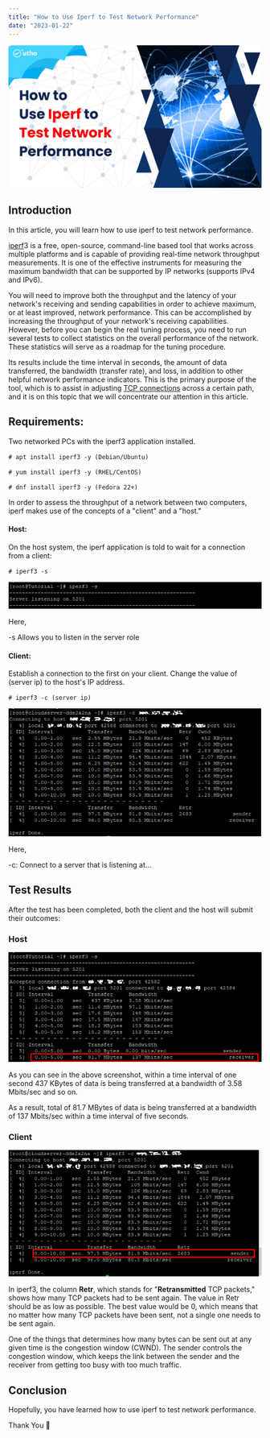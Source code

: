 ```yaml
---
title: "How to Use Iperf to Test Network Performance"
date: "2023-01-22"
---
```


![How to Use Iperf to Test Network Performance](images/How-to-Use-Iperf-to-Test-Network-Performance_utho.jpg)

## Introduction

In this article, you will learn how to use iperf to test network performance.

[iperf](https://en.wikipedia.org/wiki/Iperf)3 is a free, open-source, command-line based tool that works across multiple platforms and is capable of providing real-time network throughput measurements. It is one of the effective instruments for measuring the maximum bandwidth that can be supported by IP networks (supports IPv4 and IPv6).

You will need to improve both the throughput and the latency of your network's receiving and sending capabilities in order to achieve maximum, or at least improved, network performance. This can be accomplished by increasing the throughput of your network's receiving capabilities. However, before you can begin the real tuning process, you need to run several tests to collect statistics on the overall performance of the network. These statistics will serve as a roadmap for the tuning procedure.

Its results include the time interval in seconds, the amount of data transferred, the bandwidth (transfer rate), and loss, in addition to other helpful network performance indicators. This is the primary purpose of the tool, which is to assist in adjusting [TCP connections](https://utho.com/docs/tutorial/how-to-troubleshoot-with-nmap-in-centos/) across a certain path, and it is on this topic that we will concentrate our attention in this article.

## Requirements:

Two networked PCs with the iperf3 application installed.

```
# apt install iperf3 -y (Debian/Ubuntu)

```

```
# yum install iperf3 -y (RHEL/CentOS)

```

```
# dnf install iperf3 -y (Fedora 22+)

```

In order to assess the throughput of a network between two computers, iperf makes use of the concepts of a "client" and a "host."

#### Host:

On the host system, the iperf application is told to wait for a connection from a client:

```
# iperf3 -s

```

![command output](images/image-790.png)

Here,

\-s Allows you to listen in the server role

#### Client:

Establish a connection to the first on your client. Change the value of (server ip) to the host's IP address.

```
# iperf3 -c (server ip)

```

![How to Use Iperf to Test Network Performance](images/image-791.png)

Here,

\-c: Connect to a server that is listening at…

## Test Results

After the test has been completed, both the client and the host will submit their outcomes:

### Host

![command output](images/image-792.png)

As you can see in the above screenshot, within a time interval of one second 437 KBytes of data is being transferred at a bandwidth of 3.58 Mbits/sec and so on.

As a result, total of 81.7 MBytes of data is being transferred at a bandwidth of 137 Mbits/sec within a time interval of five seconds.

### Client

![How to Use Iperf to Test Network Performance](images/image-793.png)

In iperf3, the column **Retr**, which stands for "**Retransmitted** TCP packets," shows how many TCP packets had to be sent again. The value in Retr should be as low as possible. The best value would be 0, which means that no matter how many TCP packets have been sent, not a single one needs to be sent again.

One of the things that determines how many bytes can be sent out at any given time is the congestion window (CWND). The sender controls the congestion window, which keeps the link between the sender and the receiver from getting too busy with too much traffic.

## Conclusion

Hopefully, you have learned how to use iperf to test network performance.

Thank You 🙂
